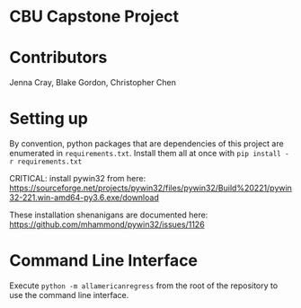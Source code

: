 # CBU Capstone Project

# Contributors
Jenna Cray, Blake Gordon, Christopher Chen

# Setting up

By convention, python packages that are dependencies of this project are enumerated in `requirements.txt`. Install them all at once with `pip install -r requirements.txt`

CRITICAL: install pywin32 from here: https://sourceforge.net/projects/pywin32/files/pywin32/Build%20221/pywin32-221.win-amd64-py3.6.exe/download

These installation shenanigans are documented here: https://github.com/mhammond/pywin32/issues/1126

# Command Line Interface

Execute `python -m allamericanregress` from the root of the repository to use the command line interface.

